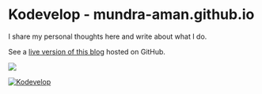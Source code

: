 # Kodevelop - mundra-aman.github.io

I share my personal thoughts here and write about what I do.

See a [live version of this blog](http://mundra-aman.github.io/) hosted on GitHub.

<img src="https://mundra-aman.github.io/assets/images/Screenshot.jpg"/>

[![Kodevelop][2]][1]

[1]: https://mundra-aman.github.io/assets/images/
[2]: Screenshot.jpg (live preview)